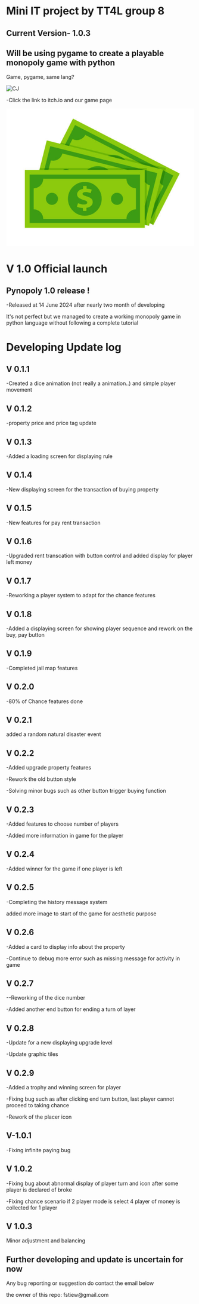 <h1 >Mini IT project by TT4L group 8</h1>
<h2>Current Version- 1.0.3 </h2>
<h2>Will be using pygame to create a playable monopoly game with python</h2>
<p align="left">Game, pygame, same lang? </p>
<img alt="CJ" src="https://media1.tenor.com/m/cJRcMyUAiMcAAAAd/ah-shit-here-we-go-again-ah-shit.gif">
<p>-Click the link to itch.io and our game page</p>

[<img src="pic/logo.jpg">](https://f456.itch.io/pynopoly)

<h1>V 1.0 Official launch</h1>
<h2>Pynopoly 1.0 release !</h2>
<p>-Released at 14 June 2024 after nearly two month of developing </p>
<p>It's not perfect but we managed to create a working monopoly game in python language without following a complete tutorial </p>
<h1>Developing Update log </h1>
<h2>V 0.1.1</h2>
<p>-Created a dice animation (not really a animation..) and simple player movement</p>
<h2>V 0.1.2</h2>
<p>-property price and price tag update</p>
<h2>V 0.1.3</h2>
<p>-Added a loading screen for displaying rule</p>
<h2>V 0.1.4</h2>
<p>-New displaying screen for the transaction of buying property</p >
<h2>V 0.1.5</h2>
<p>-New features for pay rent transaction</p>
<h2>V 0.1.6</h2>
<p>-Upgraded rent transcation with button control and added display for player left money</p>
<h2>V 0.1.7</h2>
<p>-Reworking a player system to adapt for the chance features</p>
<h2>V 0.1.8</h2>
<p>-Added a displaying screen for showing player sequence and rework on the buy, pay button</p>
<h2>V 0.1.9 </h2>
<p>-Completed jail map features</p>
<h2>V 0.2.0</h2>
<p>-80% of Chance features done</p>
<h2>V 0.2.1</h2>
<p>added a random natural disaster event</p>
<h2>V 0.2.2</h2>
<p>-Added upgrade property features </p>
<p>-Rework the old button style</p>
<p>-Solving minor bugs such as other button trigger buying function</p>
<h2>V 0.2.3</h2>
<p>-Added features to choose number of players</p>
<p>-Added more information in game for the player</p>
<h2>V 0.2.4</h2>
<p>-Added winner for the game if one player is left</p>
<h2>V 0.2.5</h2>
<p>-Completing the history message system</p>
<p>added more image to start of the game for aesthetic purpose</p>
<h2>V 0.2.6 </h2>
<p>-Added a card to display info about the property</p>
<p>-Continue to debug more error such as missing message for activity in game</p>
<h2>V 0.2.7</h2>
<p>--Reworking of the dice number</p>
<p>-Added another end button for ending a turn of layer</p>
<h2>V 0.2.8 </h2>
<p>-Update for a new displaying upgrade level</p>
<p>-Update graphic tiles</p>
<h2>V 0.2.9 </h2>
<p>-Added a trophy and winning screen for player</p>
<p>-Fixing bug such as after clicking end turn button, last player cannot proceed to taking chance </p>
<p>-Rework of the placer icon</p>
<h2>V-1.0.1</h2>
<p>-Fixing infinite paying bug</p>
<h2>V 1.0.2</h2>
<p>-Fixing bug about abnormal display of player turn and icon after some player is declared of broke</p>
<p>-Fixing chance  scenario if 2 player mode is select 4 player of money is collected for 1 player</p>
<h2>V 1.0.3</h2>
<p>Minor adjustment and balancing</p>

<h2>Further developing and update is uncertain for now</h2>
<p>Any bug reporting or suggestion do contact the email below</p>
<p>the owner of this repo: fstiew@gmail.com</p>
